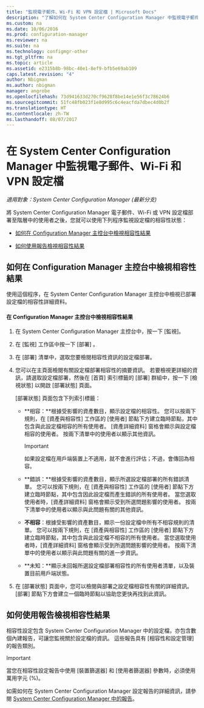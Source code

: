 ```yaml
---
title: "監視電子郵件、Wi-Fi 和 VPN 設定檔 | Microsoft Docs"
description: "了解如何在 System Center Configuration Manager 中監視電子郵件、Wi-Fi 和 VPN 設定檔的相容性狀態。"
ms.custom: na
ms.date: 10/06/2016
ms.prod: configuration-manager
ms.reviewer: na
ms.suite: na
ms.technology: configmgr-other
ms.tgt_pltfrm: na
ms.topic: article
ms.assetid: e2315b8b-98bc-40e1-8ef9-bfb5e69ab109
caps.latest.revision: "4"
author: Nbigman
ms.author: nbigman
manager: angrobe
ms.openlocfilehash: 73d941633d270cf9628f8be14e1e56f3c78624b6
ms.sourcegitcommit: 51fc48fb023f1e8d995c6c4eacfda7dbec4d0b2f
ms.translationtype: HT
ms.contentlocale: zh-TW
ms.lasthandoff: 08/07/2017
---
```

# <a name="monitor-email-wi-fi-and-vpn-profiles-in-system-center-configuration-manager"></a>在 System Center Configuration Manager 中監視電子郵件、Wi-Fi 和 VPN 設定檔

*適用對象：System Center Configuration Manager (最新分支)*

將 System Center Configuration Manager 電子郵件、Wi-Fi 或 VPN 設定檔部署至階層中的使用者之後，您就可以使用下列程序監視設定檔的相容性狀態：  

-   [如何在 Configuration Manager 主控台中檢視相容性結果](#BKMK_console)  

-   [如何使用報告檢視相容性結果](#BKMK_Reports)  

##  <a name="BKMK_console"></a> 如何在 Configuration Manager 主控台中檢視相容性結果  
 使用這個程序，在 System Center Configuration Manager 主控台中檢視已部署設定檔的相容性詳細資料。  

#### <a name="to-view-compliance-results-in-the-configuration-manager-console"></a>在 Configuration Manager 主控台中檢視相容性結果  

1.  在 System Center Configuration Manager 主控台中，按一下 [監視]。  

2.  在 [監視]  工作區中按一下 [部署] 。  

3.  在 [部署] 清單中，選取您要檢閱相容性資訊的設定檔部署。  

4.  您可以在主頁面檢閱有關設定檔部署相容性的摘要資訊。 若要檢視更詳細的資訊，請選取設定檔部署，然後在 [首頁] 索引標籤的 [部署] 群組中，按一下 [檢視狀態] 以開啟 [部署狀態] 頁面。  

     [部署狀態]  頁面包含下列索引標籤：  

    -   **相容：**根據受影響的資產數目，顯示設定檔的相容性。 您可以按兩下規則，在 [資產與相容性]  工作區的 [使用者]  節點下方建立臨時節點，其中包含與此設定檔相容的所有使用者。 [資產詳細資料] 窗格會顯示與設定檔相容的使用者。 按兩下清單中的使用者以顯示其他資訊。  

        > [!IMPORTANT]  
        >  如果設定檔在用戶端裝置上不適用，就不會進行評估；不過，會傳回為相容。  

    -   **錯誤：**根據受影響的資產數目，顯示所選設定檔部署的所有錯誤清單。 您可以按兩下規則，在 [資產與相容性]  工作區的 [使用者]  節點下方建立臨時節點，其中包含因此設定檔而產生錯誤的所有使用者。 當您選取使用者時，[資產詳細資料]  窗格會顯示受到所選問題影響的使用者。 按兩下清單中的使用者以顯示與此問題有關的其他資訊。  

    -   **不相容**：根據受影響的資產數目，顯示一份設定檔中所有不相容規則的清單。 您可以按兩下規則，在 [資產與相容性]  工作區的 [使用者]  節點下方建立臨時節點，其中包含與此設定檔不相容的所有使用者。 當您選取使用者時，[資產詳細資料]  窗格會顯示受到所選問題影響的使用者。 按兩下清單中的使用者以顯示與此問題有關的進一步資訊。  

    -   **未知：**顯示未回報所選設定檔部署相容性的所有使用者清單，以及裝置目前用戶端狀態。  

5.  在 [部署狀態] 頁面中，您可以檢閱與部署之設定檔相容性有關的詳細資訊。 [部署]  節點下方會建立一個臨時節點以協助您更快再找到此資訊。  

##  <a name="BKMK_Reports"></a> 如何使用報告檢視相容性結果  
 相容性設定包含 System Center Configuration Manager 中的設定檔，亦包含數個內建報告，可讓您監視關於設定檔的資訊。 這些報告具有 [相容性和設定管理] 的報告類別。  

> [!IMPORTANT]  
>  當您在相容性設定報告中使用 [裝置篩選器]  和 [使用者篩選器]  參數時，必須使用萬用字元 (%)。  

 如需如何在 System Center Configuration Manager 設定報告的詳細資訊，請參閱 [System Center Configuration Manager 中的報告](../../core/servers/manage/reporting.md)。  
